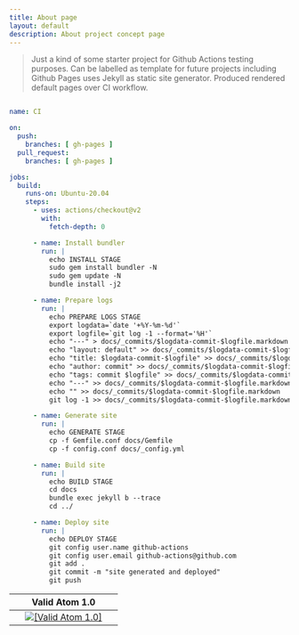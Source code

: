 ```yaml
---
title: About page
layout: default
description: About project concept page
---
```

> Just a kind of some starter project for Github Actions testing purposes.
> Can be labelled as template for future projects including Github Pages
> uses Jekyll as static site generator. Produced rendered default pages
> over CI workflow.

```yaml

name: CI

on:
  push:
    branches: [ gh-pages ]
  pull_request:
    branches: [ gh-pages ]

jobs:
  build:
    runs-on: Ubuntu-20.04
    steps:
      - uses: actions/checkout@v2
        with:
          fetch-depth: 0

      - name: Install bundler
        run: |
          echo INSTALL STAGE
          sudo gem install bundler -N
          sudo gem update -N
          bundle install -j2

      - name: Prepare logs
        run: |
          echo PREPARE LOGS STAGE
          export logdata=`date '+%Y-%m-%d'`
          export logfile=`git log -1 --format='%H'`
          echo "---" > docs/_commits/$logdata-commit-$logfile.markdown
          echo "layout: default" >> docs/_commits/$logdata-commit-$logfile.markdown
          echo "title: $logdata-commit-$logfile" >> docs/_commits/$logdata-commit-$logfile.markdown
          echo "author: commit" >> docs/_commits/$logdata-commit-$logfile.markdown
          echo "tags: commit $logfile" >> docs/_commits/$logdata-commit-$logfile.markdown
          echo "---" >> docs/_commits/$logdata-commit-$logfile.markdown
          echo "" >> docs/_commits/$logdata-commit-$logfile.markdown
          git log -1 >> docs/_commits/$logdata-commit-$logfile.markdown

      - name: Generate site
        run: |
          echo GENERATE STAGE
          cp -f Gemfile.conf docs/Gemfile
          cp -f config.conf docs/_config.yml

      - name: Build site
        run: |
          echo BUILD STAGE
          cd docs
          bundle exec jekyll b --trace
          cd ../

      - name: Deploy site
        run: |
          echo DEPLOY STAGE
          git config user.name github-actions
          git config user.email github-actions@github.com
          git add .
          git commit -m "site generated and deployed"
          git push

```

<table>
  <thead>
    <tr>
      <th><center>&nbsp;</center></th>
      <th><center>Valid Atom 1.0</center></th>
      <th><center>&nbsp;</center></th>
    </tr>
  </thead>
  <tbody>
    <tr>
      <td><center>&nbsp;</center></td>
      <td><center><a href="https://validator.w3.org/feed/check.cgi?url=https://wryyyyyyyy.github.io/runner_one/feed.xml"><img src="https://wryyyyyyyy.github.io/runner_one/assets/img/valid-atom.png" alt="[Valid Atom 1.0]" title="Validate my Atom 1.0 feed" /></a></center></td>
      <td><center>&nbsp;</center></td>
    </tr>
  </tbody>
</table>
